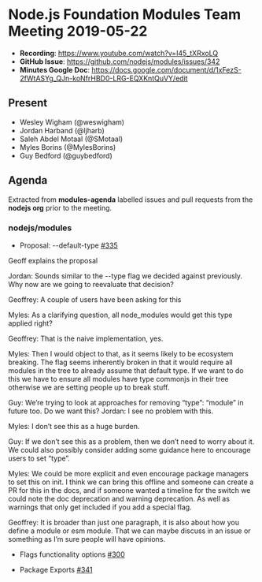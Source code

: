 # Node.js Foundation Modules Team Meeting 2019-05-22

* **Recording**: https://www.youtube.com/watch?v=I45_tXRxoLQ
* **GitHub Issue**:  https://github.com/nodejs/modules/issues/342
* **Minutes Google Doc**: https://docs.google.com/document/d/1xFezS-2fWtASYg_QJn-koNfrHBD0-LRG-EQXKntQuVY/edit

## Present

- Wesley Wigham (@weswigham)
- Jordan Harband (@ljharb)
- Saleh Abdel Motaal (@SMotaal)
- Myles Borins (@MylesBorins)
- Guy Bedford (@guybedford)

## Agenda

Extracted from **modules-agenda** labelled issues and pull requests from the **nodejs org** prior to the meeting.

### nodejs/modules

* Proposal: --default-type [#335](https://github.com/nodejs/modules/issues/335)

Geoff explains the proposal

Jordan: Sounds similar to the --type flag we decided against previously. Why now are we going to reevaluate that decision?

Geoffrey: A couple of users have been asking for this

Myles: As a clarifying question, all node_modules would get this type applied right?

Geoffrey: That is the naive implementation, yes.

Myles: Then I would object to that, as it seems likely to be ecosystem breaking. The flag seems inherently broken in that it would require all modules in the tree to already assume that default type. If we want to do this we have to ensure all modules have type commonjs in their tree otherwise we are setting people up to break stuff.

Guy: We’re trying to look at approaches for removing “type”: “module” in future too. Do we want this?
Jordan: I see no problem with this.

Myles: I don’t see this as a huge burden.

Guy: If we don’t see this as a problem, then we don’t need to worry about it. We could also possibly consider adding some guidance here to encourage users to set “type”.


Myles: We could be more explicit and even encourage package managers to set this on init. I think we can bring this offline and someone can create a PR for this in the docs, and if someone wanted a timeline for the switch we could note the doc deprecation and warning deprecation. As well as warnings that only get included if you add a special flag.

Geoffrey: It is broader than just one paragraph, it is also about how you define a module or esm module. That we can maybe discuss in an issue or something as I’m sure people will have opinions.

* Flags functionality options [#300](https://github.com/nodejs/modules/issues/300)

* Package Exports [#341](https://github.com/nodejs/modules/issues/341)
